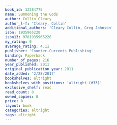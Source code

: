```yaml
---
book_id: 12284775
name: Summoning the Gods
author: Collin Cleary
author_l-f: 'Cleary, Collin'
additional_authors: 'Cleary Collin, Greg Johnson'
isbn: 1935965220
isbn13: 9781935965220
my_rating: 0
average_rating: 4.11
publisher: 'Counter-Currents Publishing'
binding: Paperback
number_of_pages: 216
year_published: 2011
original_publication_year: 2011
date_added: '2/28/2017'
bookshelves: altright
bookshelves_with_positions: 'altright (#33)'
exclusive_shelf: read
read_count: 0
owned_copies: 0
price: 0
layout: book
categories: altright
tags: altright
---
```

